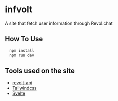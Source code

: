 
# infvolt

A site that fetch user information through Revol.chat

## How To Use


```bash
  npm install
  npm run dev
```
    
## Tools used on the site

- [revolt-api](https://www.npmjs.com/package/revolt-api)
- [Tailwindcss](https://tailwindcss.com/)
- [Svelte](https://svelte.dev/)

